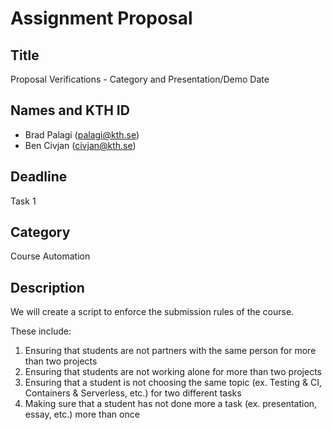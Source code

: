 # Assignment Proposal

## Title

Proposal Verifications - Category and Presentation/Demo Date

## Names and KTH ID
  - Brad Palagi (palagi@kth.se)
  - Ben Civjan (civjan@kth.se)

## Deadline

Task 1

## Category

Course Automation

## Description

We will create a script to enforce the submission rules of the course.

These include:
1. Ensuring that students are not partners with the same person for more than two projects
2. Ensuring that students are not working alone for more than two projects
3. Ensuring that a student is not choosing the same topic (ex. Testing & CI, Containers & Serverless, etc.) for two different tasks
4. Making sure that a student has not done more a task (ex. presentation, essay, etc.) more than once